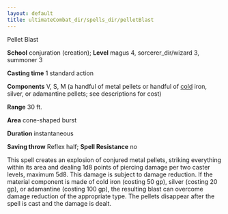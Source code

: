 ```yaml
---
layout: default
title: ultimateCombat_dir/spells_dir/pelletBlast
---
```

Pellet Blast

**School** conjuration (creation); **Level** magus 4, sorcerer_dir/wizard 3, summoner 3

**Casting time** 1 standard action

**Components** V, S, M (a handful of metal pellets or handful of [cold](../monsters_dir/creatureTypes#_cold-subtype) iron, silver, or adamantine pellets; see descriptions for cost)

**Range** 30 ft.

**Area** cone-shaped burst

**Duration** instantaneous

**Saving throw** Reflex half; **Spell Resistance** no

This spell creates an explosion of conjured metal pellets, striking everything within its area and dealing 1d8 points of piercing damage per two caster levels, maximum 5d8. This damage is subject to damage reduction. If the material component is made of cold iron (costing 50 gp), silver (costing 20 gp), or adamantine (costing 100 gp), the resulting blast can overcome damage reduction of the appropriate type. The pellets disappear after the spell is cast and the damage is dealt.

